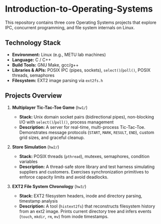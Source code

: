 # Introduction-to-Operating-Systems
This repository contains three core Operating Systems projects that explore IPC, concurrent programming, and file system internals on Linux.

## Technology Stack
- **Environment:** Linux (e.g., METU lab machines)
- **Language:** C / C++
- **Build Tools:** GNU Make, gcc/g++
- **Libraries & APIs:** POSIX IPC (pipes, sockets), `select()`/`poll()`, POSIX threads, semaphores
- **Filesystem:** EXT2 image parsing via `ext2fs.h`

## Projects Overview

1. **Multiplayer Tic-Tac-Toe Game** (`hw1/`)
   - **Stack:** Unix domain socket pairs (bidirectional pipes), non-blocking I/O with `select()`/`poll()`, process management
   - **Description:** A server for real-time, multi-process Tic-Tac-Toe. Demonstrates message protocols (`START`, `MARK`, `RESULT`, `END`), custom grid sizes, and graceful cleanup.

2. **Store Simulation** (`hw2/`)
   - **Stack:** POSIX threads (`pthread`), mutexes, semaphores, condition variables
   - **Description:** A thread-safe store library and test harness simulating suppliers and customers. Exercises synchronization primitives to enforce capacity limits and avoid deadlocks.

3. **EXT2 File System Chronology** (`hw3/`)
   - **Stack:** EXT2 filesystem headers, inode and directory parsing, timestamp analysis
   - **Description:** A tool (`histext2fs`) that reconstructs filesystem history from an ext2 image. Prints current directory tree and infers events (`touch`, `mkdir`, `rm`, `mv`) from inode timestamps.


